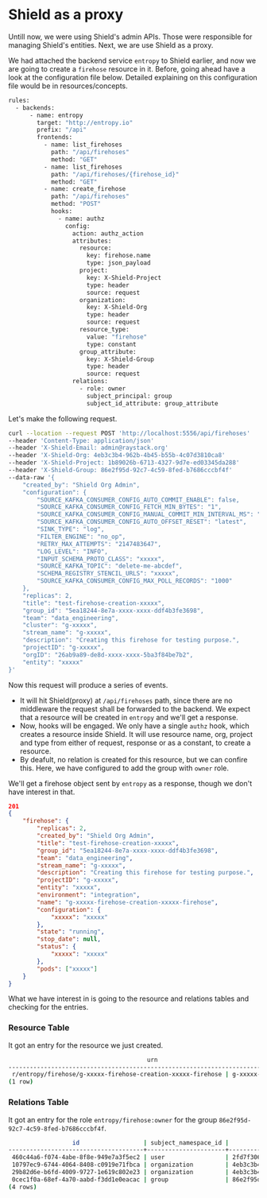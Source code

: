 # Shield as a proxy

Untill now, we were using Shield's admin APIs. Those were responsible for managing Shield's entities. Next, we are use Shield as a proxy.

We had attached the backend service `entropy` to Shield earlier, and now we are going to create a `firehose` resource in it.
Before, going ahead have a look at the configuration file below. Detailed explaining on this configuration file would be in resources/concepts.

```sh
rules:
  - backends:
      - name: entropy
        target: "http://entropy.io"
        prefix: "/api"
        frontends:
          - name: list_firehoses
            path: "/api/firehoses"
            method: "GET"
          - name: list_firehoses
            path: "/api/firehoses/{firehose_id}"
            method: "GET"
          - name: create_firehose
            path: "/api/firehoses"
            method: "POST"
            hooks:
              - name: authz
                config:
                  action: authz_action
                  attributes:
                    resource:
                      key: firehose.name
                      type: json_payload
                    project:
                      key: X-Shield-Project
                      type: header
                      source: request
                    organization:
                      key: X-Shield-Org
                      type: header
                      source: request
                    resource_type:
                      value: "firehose"
                      type: constant
                    group_attribute:
                      key: X-Shield-Group
                      type: header
                      source: request
                  relations:
                    - role: owner
                      subject_principal: group
                      subject_id_attribute: group_attribute
```

Let's make the following request.

```sh
curl --location --request POST 'http://localhost:5556/api/firehoses'
--header 'Content-Type: application/json'
--header 'X-Shield-Email: admin@raystack.org'
--header 'X-Shield-Org: 4eb3c3b4-962b-4b45-b55b-4c07d3810ca8'
--header 'X-Shield-Project: 1b89026b-6713-4327-9d7e-ed03345da288'
--header 'X-Shield-Group: 86e2f95d-92c7-4c59-8fed-b7686cccbf4f'
--data-raw '{
    "created_by": "Shield Org Admin",
    "configuration": {
        "SOURCE_KAFKA_CONSUMER_CONFIG_AUTO_COMMIT_ENABLE": false,
        "SOURCE_KAFKA_CONSUMER_CONFIG_FETCH_MIN_BYTES": "1",
        "SOURCE_KAFKA_CONSUMER_CONFIG_MANUAL_COMMIT_MIN_INTERVAL_MS": "-1",
        "SOURCE_KAFKA_CONSUMER_CONFIG_AUTO_OFFSET_RESET": "latest",
        "SINK_TYPE": "log",
        "FILTER_ENGINE": "no_op",
        "RETRY_MAX_ATTEMPTS": "2147483647",
        "LOG_LEVEL": "INFO",
        "INPUT_SCHEMA_PROTO_CLASS": "xxxxx",
        "SOURCE_KAFKA_TOPIC": "delete-me-abcdef",
        "SCHEMA_REGISTRY_STENCIL_URLS": "xxxxx",
        "SOURCE_KAFKA_CONSUMER_CONFIG_MAX_POLL_RECORDS": "1000"
    },
    "replicas": 2,
    "title": "test-firehose-creation-xxxxx",
    "group_id": "5ea18244-8e7a-xxxx-xxxx-ddf4b3fe3698",
    "team": "data_engineering",
    "cluster": "g-xxxxx",
    "stream_name": "g-xxxxx",
    "description": "Creating this firehose for testing purpose.",
    "projectID": "g-xxxxx",
    "orgID": "26ab9a89-de8d-xxxx-xxxx-5ba3f84be7b2",
    "entity": "xxxxx"
}'
```

Now this request will produce a series of events.

- It will hit Shield(proxy) at `/api/firehoses` path, since there are no middleware the request shall be forwarded to the backend.
  We expect that a resource will be created in `entropy` and we'll get a response.
- Now, hooks will be engaged. We only have a single `authz` hook, which creates a resource inside Shield. It will use resource name, org, project and type from either of request, response or as a constant, to create a resource.
- By deafult, no relation is created for this resource, but we can confire this. Here, we have configured to add the group with `owner` role.

We'll get a firehose object sent by `entropy` as a response, though we don't have interest in that.

```json
201
{
    "firehose": {
        "replicas": 2,
        "created_by": "Shield Org Admin",
        "title": "test-firehose-creation-xxxxx",
        "group_id": "5ea18244-8e7a-xxxx-xxxx-ddf4b3fe3698",
        "team": "data_engineering",
        "stream_name": "g-xxxxx",
        "description": "Creating this firehose for testing purpose.",
        "projectID": "g-xxxxx",
        "entity": "xxxxx",
        "environment": "integration",
        "name": "g-xxxxx-firehose-creation-xxxxx-firehose",
        "configuration": {
            "xxxxx": "xxxxx"
        },
        "state": "running",
        "stop_date": null,
        "status": {
            "xxxxx": "xxxxx"
        },
        "pods": ["xxxxx"]
    }
}
```

What we have interest in is going to the resource and relations tables and checking for the entries.

### Resource Table

It got an entry for the resource we just created.

```sh
                                       urn                                       |                             name                             |              project_id              |                org_id                |   namespace_id   |          created_at           |          updated_at           | deleted_at |               user_id                |                  id
---------------------------------------------------------------------------------+--------------------------------------------------------------+--------------------------------------+--------------------------------------+------------------+-------------------------------+-------------------------------+------------+--------------------------------------+--------------------------------------
 r/entropy/firehose/g-xxxxx-firehose-creation-xxxxx-firehose | g-xxxxx-firehose-creation-xxxxx-firehose | 1b89026b-6713-4327-9d7e-ed03345da288 | 4eb3c3b4-962b-4b45-b55b-4c07d3810ca8 | entropy/firehose | 2022-12-08 13:25:37.335962+00 | 2022-12-08 13:25:37.335962+00 |            | 2fd7f306-61db-4198-9623-6f5f1809df11 | 28105b9a-1717-47cf-a5d9-49249b6638df
(1 row)
```

### Relations Table

It got an entry for the role `entropy/firehose:owner` for the group `86e2f95d-92c7-4c59-8fed-b7686cccbf4f`.

```sh
                  id                  | subject_namespace_id |              subject_id              | object_namespace_id |              object_id               |        role_id         |          created_at           |          updated_at           | deleted_at
--------------------------------------+----------------------+--------------------------------------+---------------------+--------------------------------------+------------------------+-------------------------------+-------------------------------+------------
 460c44a6-f074-4abe-8f8e-949e7a3f5ec2 | user                 | 2fd7f306-61db-4198-9623-6f5f1809df11 | organization        | 4eb3c3b4-962b-4b45-b55b-4c07d3810ca8 | organization:owner     | 2022-12-07 14:10:42.881572+00 | 2022-12-07 14:10:42.881572+00 |
 10797ec9-6744-4064-8408-c0919e71fbca | organization         | 4eb3c3b4-962b-4b45-b55b-4c07d3810ca8 | project             | 1b89026b-6713-4327-9d7e-ed03345da288 | project:organization   | 2022-12-07 14:31:46.517828+00 | 2022-12-07 14:31:46.517828+00 |
 29b82d6e-b6fd-4009-9727-1e619c802e23 | organization         | 4eb3c3b4-962b-4b45-b55b-4c07d3810ca8 | group               | 86e2f95d-92c7-4c59-8fed-b7686cccbf4f | group:organization     | 2022-12-07 17:03:59.537254+00 | 2022-12-07 17:03:59.537254+00 |
 0cec1f0a-68ef-4a70-aabd-f3dd1e0eacac | group                | 86e2f95d-92c7-4c59-8fed-b7686cccbf4f | entropy/firehose    | 28105b9a-1717-47cf-a5d9-49249b6638df | entropy/firehose:owner | 2022-12-08 13:25:37.550927+00 | 2022-12-08 13:25:37.550927+00 |
(4 rows)
```

